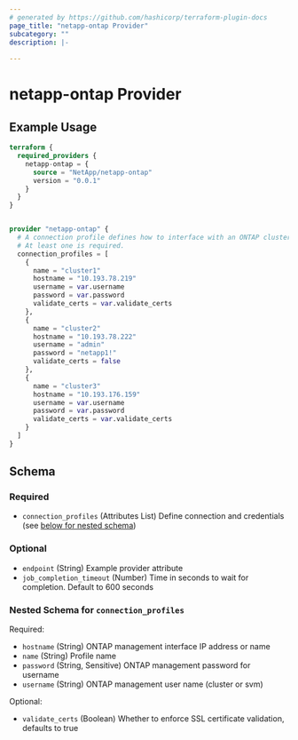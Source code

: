 ```yaml
---
# generated by https://github.com/hashicorp/terraform-plugin-docs
page_title: "netapp-ontap Provider"
subcategory: ""
description: |-
  
---
```


# netapp-ontap Provider



## Example Usage

```terraform
terraform {
  required_providers {
    netapp-ontap = {
      source = "NetApp/netapp-ontap"
      version = "0.0.1"
    }
  }
}


provider "netapp-ontap" {
  # A connection profile defines how to interface with an ONTAP cluster or svm.
  # At least one is required.
  connection_profiles = [
    {
      name = "cluster1"
      hostname = "10.193.78.219"
      username = var.username
      password = var.password
      validate_certs = var.validate_certs
    },
    {
      name = "cluster2"
      hostname = "10.193.78.222"
      username = "admin"
      password = "netapp1!"
      validate_certs = false
    },
    {
      name = "cluster3"
      hostname = "10.193.176.159"
      username = var.username
      password = var.password
      validate_certs = var.validate_certs
    }
  ]
}
```

<!-- schema generated by tfplugindocs -->
## Schema

### Required

- `connection_profiles` (Attributes List) Define connection and credentials (see [below for nested schema](#nestedatt--connection_profiles))

### Optional

- `endpoint` (String) Example provider attribute
- `job_completion_timeout` (Number) Time in seconds to wait for completion. Default to 600 seconds

<a id="nestedatt--connection_profiles"></a>
### Nested Schema for `connection_profiles`

Required:

- `hostname` (String) ONTAP management interface IP address or name
- `name` (String) Profile name
- `password` (String, Sensitive) ONTAP management password for username
- `username` (String) ONTAP management user name (cluster or svm)

Optional:

- `validate_certs` (Boolean) Whether to enforce SSL certificate validation, defaults to true
